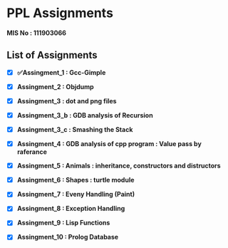# PPL Assignments

<b>MIS No : 111903066<b>

<H2>List of Assignments</H2>

- [x] ✅Assingment_1 : Gcc-Gimple
  
- [x] Assingment_2 : Objdump

- [x] Assingment_3 : dot and png files 
  
- [x] Assingment_3_b : GDB analysis of Recursion 
  
- [x] Assingment_3_c : Smashing the Stack 
  
- [x] Assingment_4 : GDB analysis of cpp program : Value pass by raferance

- [x] Assingment_5 : Animals : inheritance, constructors and distructors
  
- [x] Assingment_6 : Shapes : turtle module

- [x] Assingment_7 : Eveny Handling (Paint)
  
- [x] Assingment_8 : Exception Handling

- [x] Assingment_9 : Lisp Functions
  
- [x] Assingment_10 : Prolog Database
